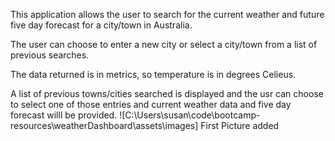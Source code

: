 This application allows the user to search for the current weather and future five day forecast for a city/town in Australia.

The user can choose to enter a new city or select a city/town from a list of previous searches.

The data returned is in metrics, so temperature is in degrees Celieus.

A list of previous towns/cities searched is displayed and the usr can choose to select one of those entries and current weather data and five day forecast willl be provided.
![C:\Users\susan\code\bootcamp-resources\weatherDashboard\assets\images] First Picture added
